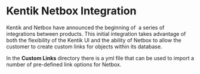 # Kentik Netbox Integration

Kentik and Netbox have announced the beginning of  a series of integrations between products. This initial integration takes advantage of both the flexibility of the Kentik UI and the ability of Netbox to allow the customer to create custom links for objects within its database.

In the **Custom Links** directory there is a yml file that can be used to import a number of pre-defined link options for Netbox.


